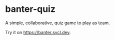 # banter-quiz

A simple, collaborative, quiz game to play as team.

Try it on https://banter.sycl.dev.
